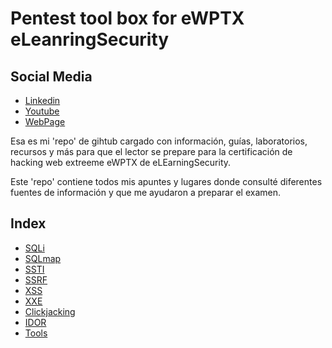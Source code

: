 # Pentest tool box for eWPTX eLeanringSecurity

## Social Media
- [Linkedin](#)
- [Youtube](#)
- [WebPage](#)

Esa es mi 'repo' de gihtub cargado con información, guías, laboratorios, recursos y más para que el lector se prepare para la certificación de hacking web extreeme eWPTX de eLEarningSecurity.

Este 'repo' contiene todos mis apuntes y lugares donde consulté diferentes fuentes de información y que me ayudaron a preparar el examen.

## Index
- [SQLi](#)
- [SQLmap](#)
- [SSTI](#)
- [SSRF](#)
- [XSS](#)
- [XXE](#)
- [Clickjacking](#)
- [IDOR](#)
- [Tools](#)
